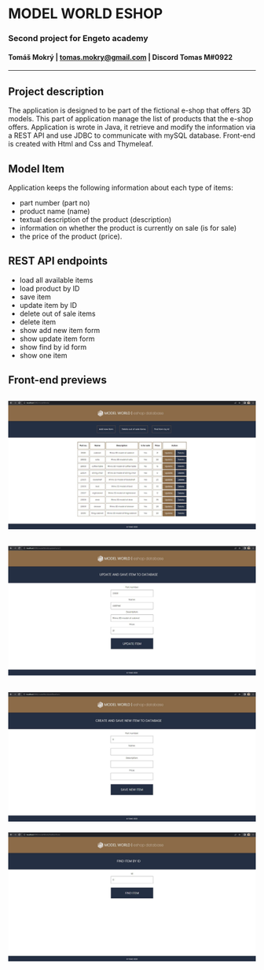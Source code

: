 # **MODEL WORLD ESHOP**
### Second project for Engeto academy 
#### Tomáš Mokrý | tomas.mokry@gmail.com | Discord Tomas M#0922
---
## **Project description**
The application is designed to be part of the fictional e-shop that offers 3D models. 
This part of application manage the list of products that the e-shop offers. 
Application is wrote in Java, it retrieve and modify the information via a REST API and use JDBC to communicate with mySQL database.
Front-end is created with Html and Css and Thymeleaf.

## **Model Item**
Application keeps the following information about each type of items:
* part number (part no)
* product name (name)
* textual description of the product (description)
* information on whether the product is currently on sale (is for sale)
* the price of the product (price).

## **REST API endpoints**
* load all available items
* load product by ID
* save item
* update item by ID
* delete out of sale items
* delete item
* show add new item form
* show update item form
* show find by id form
* show one item

## **Front-end previews**


![start](homepage.JPG)
---
![start](updateItem.JPG)
---
![start](addItem.JPG)
---
![start](findItem.JPG)


